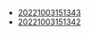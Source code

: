 - [20221003151343](/zet/20221003151343/README.md)
- [20221003151342](/zet/20221003151342/README.md)
